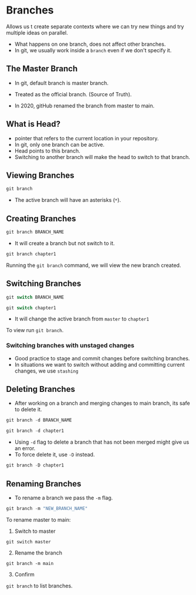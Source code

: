 # Branches

Allows us t create separate contexts where we can try new things and try multiple ideas on parallel. 

- What happens on one branch, does not affect other branches.
- In git, we usually work inside a `branch` even if we don't specify it.

## The Master Branch

- In git, default branch is master branch. 

- Treated as the official branch. (Source of Truth).

- In 2020, gitHub renamed the branch from master to main. 

## What is Head?
- pointer that refers to the current location in your repository.
- In git, only one branch can be active.
- Head points to this branch.
- Switching to another branch will make the head to switch to that branch. 

## Viewing Branches 
```js
git branch
```
- The  active branch will have an asterisks (`*`).

## Creating Branches

```js
git branch BRANCH_NAME
```
- It will create a branch but not switch to it. 
```js
git branch chapter1
```

Running the `git branch` command, we will view the new branch created.

## Switching Branches

```js
git switch BRANCH_NAME
```

```js 
git switch chapter1
```
- It will change the active branch from `master` to `chapter1`

To view run `git branch`.


### Switching branches with unstaged changes

- Good practice to stage and commit changes before switching branches.
- In situations we want to switch without adding and committing current changes, we use `stashing`

## Deleting Branches
- After working on a branch and merging changes to main branch, its safe to delete it. 


```js
git branch -d BRANCH_NAME
```

```js
git branch -d chapter1
```

- Using `-d` flag to delete a branch that has not been merged might give us an error.
- To force delete it, use `-D` instead. 


```js
git branch -D chapter1
```

## Renaming Branches

- To rename a branch we pass the `-m` flag. 

```js
git branch -m "NEW_BRANCH_NAME"
```

To rename master to main:

1. Switch to master 

`git switch master`

2. Rename the branch

`git branch -m main`

3. Confirm 

`git branch` to list branches.
